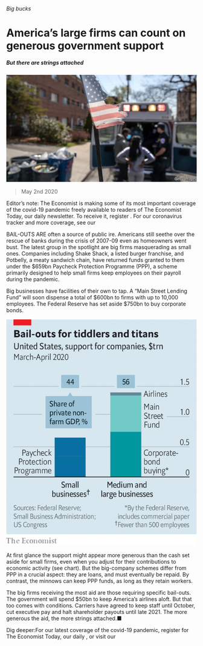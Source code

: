 ###### Big bucks

# America’s large firms can count on generous government support 

##### But there are strings attached 

![image](images/20200502_FNP505.jpg) 

> May 2nd 2020 

Editor’s note: The Economist is making some of its most important coverage of the covid-19 pandemic freely available to readers of The Economist Today, our daily newsletter. To receive it, register . For our coronavirus tracker and more coverage, see our 

BAIL-OUTS ARE often a source of public ire. Americans still seethe over the rescue of banks during the crisis of 2007-09 even as homeowners went bust. The latest group in the spotlight are big firms masquerading as small ones. Companies including Shake Shack, a listed burger franchise, and Potbelly, a meaty sandwich chain, have returned funds granted to them under the $659bn Paycheck Protection Programme (PPP), a scheme primarily designed to help small firms keep employees on their payroll during the pandemic.

Big businesses have facilities of their own to tap. A “Main Street Lending Fund” will soon dispense a total of $600bn to firms with up to 10,000 employees. The Federal Reserve has set aside $750bn to buy corporate bonds.

![image](images/20200502_FNC403.png) 


At first glance the support might appear more generous than the cash set aside for small firms, even when you adjust for their contributions to economic activity (see chart). But the big-company schemes differ from PPP in a crucial aspect: they are loans, and must eventually be repaid. By contrast, the minnows can keep PPP funds, as long as they retain workers.


The big firms receiving the most aid are those requiring specific bail-outs. The government will spend $50bn to keep America’s airlines aloft. But that too comes with conditions. Carriers have agreed to keep staff until October, cut executive pay and halt shareholder payouts until late 2021. The more generous the aid, the more strings attached.■

Dig deeper:For our latest coverage of the covid-19 pandemic, register for The Economist Today, our daily , or visit our 

